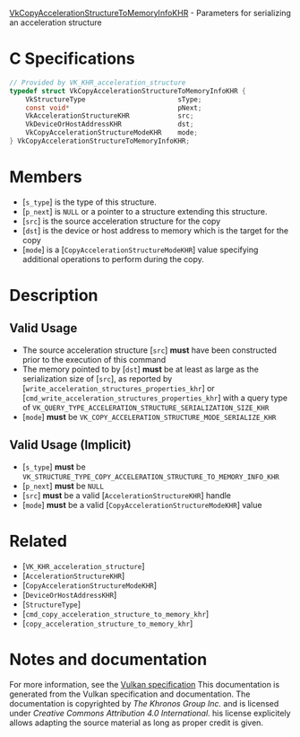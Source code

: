[VkCopyAccelerationStructureToMemoryInfoKHR](https://www.khronos.org/registry/vulkan/specs/1.3-extensions/man/html/VkCopyAccelerationStructureToMemoryInfoKHR.html) - Parameters for serializing an acceleration structure

# C Specifications
```c
// Provided by VK_KHR_acceleration_structure
typedef struct VkCopyAccelerationStructureToMemoryInfoKHR {
    VkStructureType                       sType;
    const void*                           pNext;
    VkAccelerationStructureKHR            src;
    VkDeviceOrHostAddressKHR              dst;
    VkCopyAccelerationStructureModeKHR    mode;
} VkCopyAccelerationStructureToMemoryInfoKHR;
```

# Members
- [`s_type`] is the type of this structure.
- [`p_next`] is `NULL` or a pointer to a structure extending this structure.
- [`src`] is the source acceleration structure for the copy
- [`dst`] is the device or host address to memory which is the target for the copy
- [`mode`] is a [`CopyAccelerationStructureModeKHR`] value specifying additional operations to perform during the copy.

# Description
## Valid Usage
-    The source acceleration structure [`src`] **must**  have been constructed prior to the execution of this command
-    The memory pointed to by [`dst`] **must**  be at least as large as the serialization size of [`src`], as reported by [`write_acceleration_structures_properties_khr`] or [`cmd_write_acceleration_structures_properties_khr`] with a query type of `VK_QUERY_TYPE_ACCELERATION_STRUCTURE_SERIALIZATION_SIZE_KHR`
-  [`mode`] **must**  be `VK_COPY_ACCELERATION_STRUCTURE_MODE_SERIALIZE_KHR`

## Valid Usage (Implicit)
-  [`s_type`] **must**  be `VK_STRUCTURE_TYPE_COPY_ACCELERATION_STRUCTURE_TO_MEMORY_INFO_KHR`
-  [`p_next`] **must**  be `NULL`
-  [`src`] **must**  be a valid [`AccelerationStructureKHR`] handle
-  [`mode`] **must**  be a valid [`CopyAccelerationStructureModeKHR`] value

# Related
- [`VK_KHR_acceleration_structure`]
- [`AccelerationStructureKHR`]
- [`CopyAccelerationStructureModeKHR`]
- [`DeviceOrHostAddressKHR`]
- [`StructureType`]
- [`cmd_copy_acceleration_structure_to_memory_khr`]
- [`copy_acceleration_structure_to_memory_khr`]

# Notes and documentation
For more information, see the [Vulkan specification](https://www.khronos.org/registry/vulkan/specs/1.3-extensions/html/vkspec.html)
This documentation is generated from the Vulkan specification and documentation.
The documentation is copyrighted by *The Khronos Group Inc.* and is licensed under *Creative Commons Attribution 4.0 International*.
his license explicitely allows adapting the source material as long as proper credit is given.
        